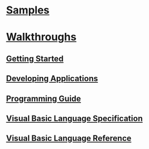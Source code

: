 # [Samples](sample-applications.md)
# [Walkthroughs](walkthroughs.md)
## [Getting Started](index.md)
## [Developing Applications](developing-apps/index.md)
## [Programming Guide](programming-guide/index.md)
## [Visual Basic Language Specification](reference)
## [Visual Basic Language Reference](language-reference/index.md)
